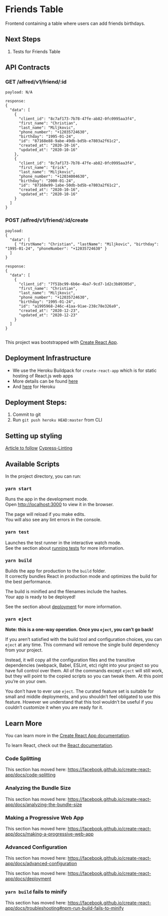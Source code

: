 # Friends Table

Frontend containing a table where users can add friends birthdays.

## Next Steps

1. Tests for Friends Table

## API Contracts

### GET /alfred/v1/friend/:id

```
payload: N/A

response:
{
  "data": [
    {
      "client_id": "8c7af173-7b78-47fe-ab82-0fc0995aa3f4",
      "first_name": "Christian",
      "last_name": "Miljkovic",
      "phone_number": "+12035724630",
      "birthday": "1995-01-24",
      "id": "87168e88-9abe-49db-bd5b-e7803a2f61c2",
      "created_at": "2020-10-16",
      "updated_at": "2020-10-16"
    },
    {
      "client_id": "8c7af173-7b78-47fe-ab82-0fc0995aa3f4",
      "first_name": "Erick",
      "last_name": "Miljkovic",
      "phone_number": "+12034004630",
      "birthday": "2000-01-24",
      "id": "87168e99-1abe-50db-bd5b-e7803a2f61c2",
      "created_at": "2020-10-16",
      "updated_at": "2020-10-16"
    }
  ]
}
```

### POST /alfred/v1/friend/:id/create

```
payload:
{
  "data": [
    { "firstName": "Christian", "lastName": "Miljkovic", "birthday": "1995-01-24", "phoneNumber": "+12035724630" }
  ]
}

response:
{
  "data": [
    {
      "client_id": "7f51bc99-6b6e-4ba7-9cd7-1d2c3b89305d",
      "first_name": "Christian",
      "last_name": "Miljkovic",
      "phone_number": "+12035724630",
      "birthday": "1995-01-24",
      "id": "a1995968-246c-41aa-91ae-238c78e326a9",
      "created_at": "2020-12-23",
      "updated_at": "2020-12-23"
    }
  ]
}


```

This project was bootstrapped with [Create React App](https://github.com/facebook/create-react-app).

## Deployment Infrastructure

- We use the Heroku Buildpack for `create-react-app` which is for static hosting of React.js web apps
- More details can be found [here](https://github.com/mars/create-react-app-buildpack)
- And [here](https://blog.heroku.com/deploying-react-with-zero-configuration) for Heroku

## Deployment Steps:

1. Commit to git
2. Run `git push heroku HEAD:master` from CLI

## Setting up styling

[Article to follow](https://www.digitalocean.com/community/tutorials/linting-and-formatting-with-eslint-in-vs-code)
[Cypress-Linting](https://github.com/cypress-io/eslint-plugin-cypress)

## Available Scripts

In the project directory, you can run:

### `yarn start`

Runs the app in the development mode.<br />
Open [http://localhost:3000](http://localhost:3000) to view it in the browser.

The page will reload if you make edits.<br />
You will also see any lint errors in the console.

### `yarn test`

Launches the test runner in the interactive watch mode.<br />
See the section about [running tests](https://facebook.github.io/create-react-app/docs/running-tests) for more information.

### `yarn build`

Builds the app for production to the `build` folder.<br />
It correctly bundles React in production mode and optimizes the build for the best performance.

The build is minified and the filenames include the hashes.<br />
Your app is ready to be deployed!

See the section about [deployment](https://facebook.github.io/create-react-app/docs/deployment) for more information.

### `yarn eject`

**Note: this is a one-way operation. Once you `eject`, you can’t go back!**

If you aren’t satisfied with the build tool and configuration choices, you can `eject` at any time. This command will remove the single build dependency from your project.

Instead, it will copy all the configuration files and the transitive dependencies (webpack, Babel, ESLint, etc) right into your project so you have full control over them. All of the commands except `eject` will still work, but they will point to the copied scripts so you can tweak them. At this point you’re on your own.

You don’t have to ever use `eject`. The curated feature set is suitable for small and middle deployments, and you shouldn’t feel obligated to use this feature. However we understand that this tool wouldn’t be useful if you couldn’t customize it when you are ready for it.

## Learn More

You can learn more in the [Create React App documentation](https://facebook.github.io/create-react-app/docs/getting-started).

To learn React, check out the [React documentation](https://reactjs.org/).

### Code Splitting

This section has moved here: https://facebook.github.io/create-react-app/docs/code-splitting

### Analyzing the Bundle Size

This section has moved here: https://facebook.github.io/create-react-app/docs/analyzing-the-bundle-size

### Making a Progressive Web App

This section has moved here: https://facebook.github.io/create-react-app/docs/making-a-progressive-web-app

### Advanced Configuration

This section has moved here: https://facebook.github.io/create-react-app/docs/advanced-configuration

This section has moved here: https://facebook.github.io/create-react-app/docs/deployment

### `yarn build` fails to minify

This section has moved here: https://facebook.github.io/create-react-app/docs/troubleshooting#npm-run-build-fails-to-minify
